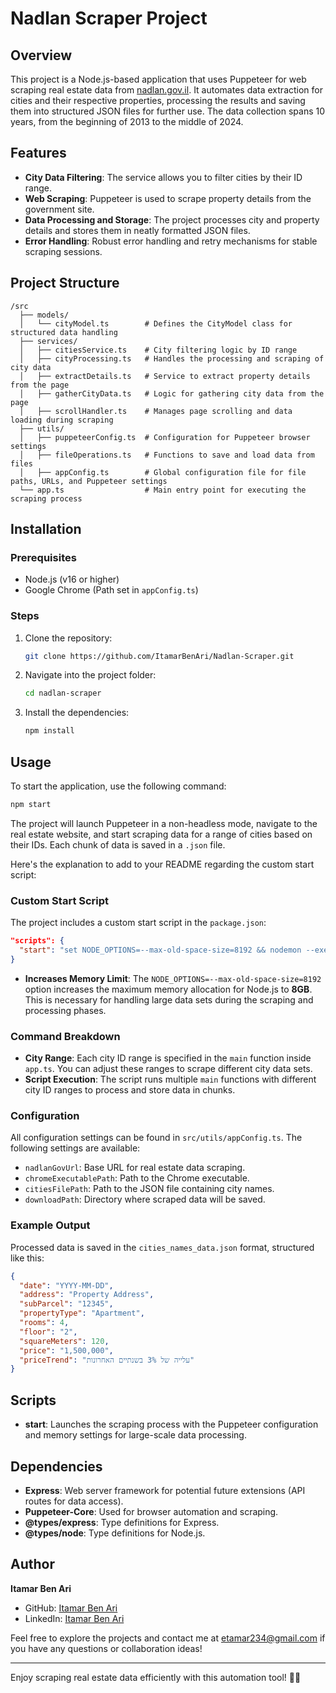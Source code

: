 # Nadlan Scraper Project

## Overview

This project is a Node.js-based application that uses Puppeteer for web scraping real estate data from [nadlan.gov.il](https://www.nadlan.gov.il/). It automates data extraction for cities and their respective properties, processing the results and saving them into structured JSON files for further use. The data collection spans 10 years, from the beginning of 2013 to the middle of 2024.

## Features
- **City Data Filtering**: The service allows you to filter cities by their ID range.
- **Web Scraping**: Puppeteer is used to scrape property details from the government site.
- **Data Processing and Storage**: The project processes city and property details and stores them in neatly formatted JSON files.
- **Error Handling**: Robust error handling and retry mechanisms for stable scraping sessions.

## Project Structure

```
/src
  ├── models/
  │   └── cityModel.ts        # Defines the CityModel class for structured data handling
  ├── services/
  │   ├── citiesService.ts    # City filtering logic by ID range
  │   ├── cityProcessing.ts   # Handles the processing and scraping of city data
  │   ├── extractDetails.ts   # Service to extract property details from the page
  │   ├── gatherCityData.ts   # Logic for gathering city data from the page
  │   ├── scrollHandler.ts    # Manages page scrolling and data loading during scraping
  ├── utils/
  │   ├── puppeteerConfig.ts  # Configuration for Puppeteer browser settings
  │   ├── fileOperations.ts   # Functions to save and load data from files
  │   ├── appConfig.ts        # Global configuration file for file paths, URLs, and Puppeteer settings
  └── app.ts                  # Main entry point for executing the scraping process
```

## Installation

### Prerequisites
- Node.js (v16 or higher)
- Google Chrome (Path set in `appConfig.ts`)

### Steps
1. Clone the repository:
   ```bash
   git clone https://github.com/ItamarBenAri/Nadlan-Scraper.git
   ```
2. Navigate into the project folder:
   ```bash
   cd nadlan-scraper
   ```
3. Install the dependencies:
   ```bash
   npm install
   ```

## Usage

To start the application, use the following command:
```bash
npm start
```
The project will launch Puppeteer in a non-headless mode, navigate to the real estate website, and start scraping data for a range of cities based on their IDs. Each chunk of data is saved in a `.json` file.

Here's the explanation to add to your README regarding the custom start script:

### Custom Start Script

The project includes a custom start script in the `package.json`:

```json
"scripts": {
  "start": "set NODE_OPTIONS=--max-old-space-size=8192 && nodemon --exec ts-node src/app.ts --quiet"
}
```
- **Increases Memory Limit**: The `NODE_OPTIONS=--max-old-space-size=8192` option increases the maximum memory allocation for Node.js to **8GB**. This is necessary for handling large data sets during the scraping and processing phases.

### Command Breakdown

- **City Range**: Each city ID range is specified in the `main` function inside `app.ts`. You can adjust these ranges to scrape different city data sets.
- **Script Execution**: The script runs multiple `main` functions with different city ID ranges to process and store data in chunks.

### Configuration

All configuration settings can be found in `src/utils/appConfig.ts`. The following settings are available:
- `nadlanGovUrl`: Base URL for real estate data scraping.
- `chromeExecutablePath`: Path to the Chrome executable.
- `citiesFilePath`: Path to the JSON file containing city names.
- `downloadPath`: Directory where scraped data will be saved.

### Example Output

Processed data is saved in the `cities_names_data.json` format, structured like this:
```json
{
  "date": "YYYY-MM-DD",
  "address": "Property Address",
  "subParcel": "12345",
  "propertyType": "Apartment",
  "rooms": 4,
  "floor": "2",
  "squareMeters": 120,
  "price": "1,500,000",
  "priceTrend": "עלייה של 3% בשנתיים האחרונות"
}
```

## Scripts

- **start**: Launches the scraping process with the Puppeteer configuration and memory settings for large-scale data processing.

## Dependencies

- **Express**: Web server framework for potential future extensions (API routes for data access).
- **Puppeteer-Core**: Used for browser automation and scraping.
- **@types/express**: Type definitions for Express.
- **@types/node**: Type definitions for Node.js.

## Author

**Itamar Ben Ari**
- GitHub: [Itamar Ben Ari](https://github.com/ItamarBenAri)
- LinkedIn: [Itamar Ben Ari](https://www.linkedin.com/in/itamar-ben-ari-69678b28b/)

Feel free to explore the projects and contact me at [etamar234@gmail.com](mailto:etamar234@gmail.com) if you have any questions or collaboration ideas!

---

Enjoy scraping real estate data efficiently with this automation tool! 👨‍💻